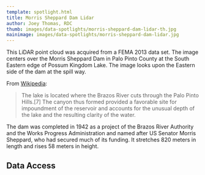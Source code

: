 ```yaml
---
template: spotlight.html
title: Morris Sheppard Dam Lidar
author: Joey Thomas, RDC
thumb: images/data-spotlights/morris-sheppard-dam-lidar-th.jpg
mainimage: images/data-spotlights/morris-sheppard-dam-lidar.jpg
---
```


This LiDAR point cloud was acquired from a FEMA 2013 data set. The image centers over the Morris Sheppard Dam in Palo Pinto County at the South Eastern edge of Possum Kingdom Lake. The image looks upon the Eastern side of the dam at the spill way.  

From [Wikipedia](http://en.wikipedia.org/wiki/Possum_Kingdom_Lake):

>The lake is located where the Brazos River cuts through the Palo Pinto Hills.[7] The canyon thus formed provided a favorable site for impoundment of the reservoir and accounts for the unusual depth of the lake and the resulting clarity of the water.


The dam was completed in 1942 as a project of the Brazos River Authority and the Works Progress Administration and named after US Senator Morris Sheppard, who had secured much of its funding. It stretches 820 meters in length and rises 58 meters in height.

## Data Access